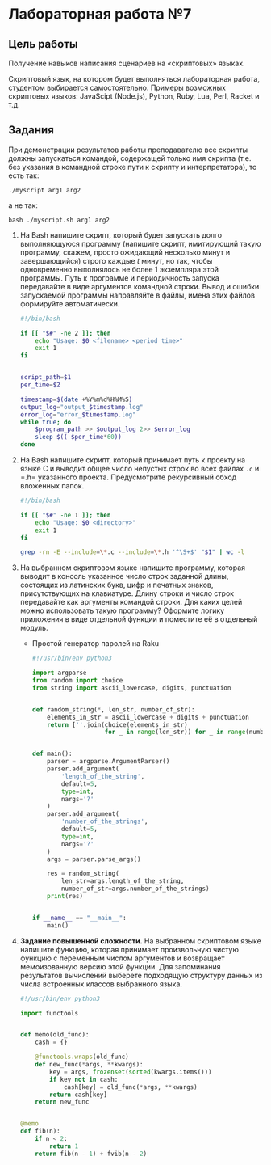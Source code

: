 # Лабораторная работа №7

## Цель работы

Получение навыков написания сценариев на «скриптовых» языках.

Скриптовый язык, на котором будет выполняться лабораторная работа,
студентом выбирается самостоятельно. Примеры возможных скриптовых
языков: JavaScipt (Node.js), Python, Ruby, Lua, Perl, Racket и т.д.

## Задания

При демонстрации результатов работы преподавателю все скрипты должны
запускаться командой, содержащей только имя скрипта (т.е. без указания
в командной строке пути к скрипту и интерпретатора), то есть так:

`./myscript arg1 arg2`

а не так:

`bash ./myscript.sh arg1 arg2`

1.  Ha Bash напишите скрипт, который будет запускать долго выполняющуюся
    программу (напишите скрипт, имитирующий такую программу, скажем,
    просто ожидающий несколько минут и завершающийся) строго каждые *t*
    минут, но так, чтобы одновременно выполнялось не более 1 экземпляра
    этой программы. Путь к программе и периодичность запуска передавайте
    в виде аргументов командной строки. Вывод и ошибки запускаемой
    программы направляйте в файлы, имена этих файлов формируйте
    автоматически.

    ``` bash
    #!/bin/bash

    if [[ "$#" -ne 2 ]]; then
        echo "Usage: $0 <filename> <period time>"
        exit 1
    fi


    script_path=$1
    per_time=$2

    timestamp=$(date +%Y%m%d%H%M%S)
    output_log="output_$timestamp.log"
    error_log="error_$timestamp.log"
    while true; do
        $program_path >> $output_log 2>> $error_log
        sleep $(( $per_time*60))
    done
    ```

2.  Ha Bash напишите скрипт, который принимает путь к проекту на языке C
    и выводит общее число непустых строк во всех файлах `.c` и =.h=
    указанного проекта. Предусмотрите рекурсивный обход вложенных папок.

    ``` bash
    #!/bin/bash

    if [[ "$#" -ne 1 ]]; then
        echo "Usage: $0 <directory>"
        exit 1
    fi

    grep -rn -E --include=\*.c --include=\*.h '^\S+$' "$1" | wc -l
    ```

3.  Ha выбранном скриптовом языке напишите программу, которая выводит
    в консоль указанное число строк заданной длины, состоящих
    из латинских букв, цифр и печатных знаков, присутствующих
    на клавиатуре. Длину строки и число строк передавайте как аргументы
    командой строки. Для каких целей можно использовать такую программу?
    Оформите логику приложения в виде отдельной функции и поместите её
    в отдельный модуль.

    -   Простой генератор паролей на Raku

        ```python
        #!/usr/bin/env python3

        import argparse
        from random import choice
        from string import ascii_lowercase, digits, punctuation


        def random_string(*, len_str, number_of_str):
            elements_in_str = ascii_lowercase + digits + punctuation
            return [''.join(choice(elements_in_str)
                            for _ in range(len_str)) for _ in range(number_of_str)]


        def main():
            parser = argparse.ArgumentParser()
            parser.add_argument(
                'length_of_the_string',
                default=5,
                type=int,
                nargs='?'
            )
            parser.add_argument(
                'number_of_the_strings',
                default=5,
                type=int,
                nargs='?'
            )
            args = parser.parse_args()

            res = random_string(
                len_str=args.length_of_the_string,
                number_of_str=args.number_of_the_strings)
            print(res)


        if __name__ == "__main__":
            main()
        ```

4.  **Задание повышенной сложности.** Ha выбранном скриптовом языке
    напишите функцию, которая принимает произвольную чистую функцию
    с переменным числом аргументов и возвращает мемоизованную версию
    этой функции. Для запоминания результатов вычислений выберете
    подходящую структуру данных из числа встроенных классов выбранного
    языка.

    ```python
    #!/usr/bin/env python3

    import functools


    def memo(old_func):
        cash = {}

        @functools.wraps(old_func)
        def new_func(*args, **kwargs):
            key = args, frozenset(sorted(kwargs.items()))
            if key not in cash:
                cash[key] = old_func(*args, **kwargs)
            return cash[key]
        return new_func


    @memo
    def fib(n):
        if n < 2:
            return 1
        return fib(n - 1) + fvib(n - 2)
    ```